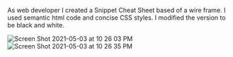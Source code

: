 
As web developer I created a Snippet Cheat Sheet based of a wire frame. I used semantic html code and concise CSS styles. I modified the version to be black and white.

![Screen Shot 2021-05-03 at 10 26 03 PM](https://user-images.githubusercontent.com/68913478/116958089-1ccd0180-ac5f-11eb-83d6-f45a1fbd586f.png)
![Screen Shot 2021-05-03 at 10 26 35 PM](https://user-images.githubusercontent.com/68913478/116958093-1f2f5b80-ac5f-11eb-87e1-18e063c19bf8.png)
